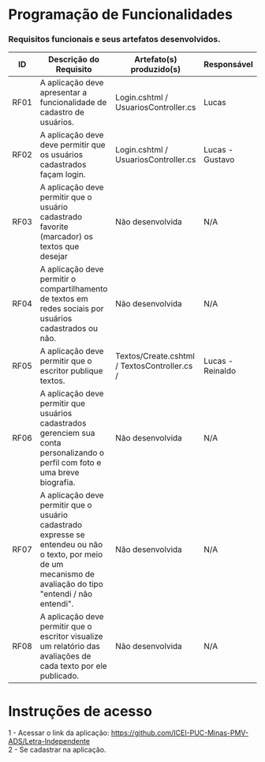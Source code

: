 # Programação de Funcionalidades

### Requisitos funcionais e seus artefatos desenvolvidos.

|ID    | Descrição do Requisito  | Artefato(s) produzido(s) | Responsável |
|------|-----------------------------------------|----|---------|
|RF01| A aplicação deve apresentar a funcionalidade de cadastro de usuários. | Login.cshtml / UsuariosController.cs | Lucas |
|RF02| A aplicação deve deve permitir que os usuários cadastrados façam login. | Login.cshtml / UsuariosController.cs | Lucas - Gustavo |
|RF03| A aplicação deve permitir que o usuário cadastrado favorite (marcador) os textos que desejar	 | Não desenvolvida | N/A |
|RF04| A aplicação deve permitir o compartilhamento de textos em redes sociais por usuários cadastrados ou não. | Não desenvolvida | N/A |
|RF05| A aplicação deve permitir que o escritor publique textos. | Textos/Create.cshtml / TextosController.cs /  | Lucas - Reinaldo |
|RF06| A aplicação deve permitir que usuários cadastrados gerenciem sua conta personalizando o perfil com foto e uma breve biografia. | Não desenvolvida | N/A |
|RF07| A aplicação deve permitir que o usuário cadastrado expresse se entendeu ou não o texto, por meio de um mecanismo de avaliação do tipo "entendi / não entendi". | Não desenvolvida | N/A |
|RF08| A aplicação deve permitir que o escritor visualize um relatório das avaliações de cada texto por ele publicado. | Não desenvolvida | N/A |

# Instruções de acesso

1 - Acessar o link da aplicação: https://github.com/ICEI-PUC-Minas-PMV-ADS/Letra-Independente <br>
2 - Se cadastrar na aplicação.
